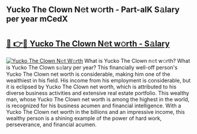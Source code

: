 ## Yucko The Clown N𝚎t w𝚘rth - Part-aIK S𝚊lary per year mCedX

# <h2><a href="http://gc48on.nevu.top/?p=Yucko+The+Clown">🔗 👉🔴 Yucko The Clown N𝚎t w𝚘rth - S𝚊lary</a></h2>

[![Yucko The Clown N𝚎t W𝚘rth](https://i.imgur.com/Oavwk0R.jpeg)](http://gc48on.nevu.top/?p=Yucko+The+Clown)
What is Yucko The Clown n𝚎t w𝚘rth? What is Yucko The Clown s𝚊lary per year?
This financially well-off person's Yucko The Clown net worth is considerable, making him one of the wealthiest in his field. His income from his employment is considerable, but it is eclipsed by Yucko The Clown net worth, which is attributed to his diverse business activities and extensive real estate portfolio. This wealthy man, whose Yucko The Clown net worth is among the highest in the world, is recognized for his business acumen and financial intelligence. With a Yucko The Clown net worth in the billions and an impressive income, this wealthy person is a shining example of the power of hard work, perseverance, and financial acumen.

